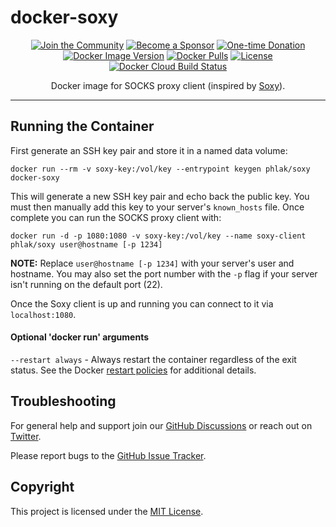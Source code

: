 docker-soxy
===========

<p align="center">
    <a href="https://github.com/PHLAK/docker-soxy/discussions"><img src="https://img.shields.io/badge/Join_the-Community-7b16ff.svg?style=for-the-badge" alt="Join the Community"></a>
    <a href="https://github.com/users/PHLAK/sponsorship"><img src="https://img.shields.io/badge/Become_a-Sponsor-cc4195.svg?style=for-the-badge" alt="Become a Sponsor"></a>
    <a href="https://paypal.me/ChrisKankiewicz"><img src="https://img.shields.io/badge/Make_a-Donation-006bb6.svg?style=for-the-badge" alt="One-time Donation"></a>
    <br>
    <a href="https://hub.docker.com/repository/docker/phlak/soxy/tags"><img alt="Docker Image Version" src="https://img.shields.io/docker/v/phlak/soxy?style=flat-square&sort=semver"></a>
    <a href="https://hub.docker.com/repository/docker/phlak/soxy"><img alt="Docker Pulls" src="https://img.shields.io/docker/pulls/phlak/soxy?style=flat-square"></a>
    <a href="https://github.com/PHLAK/docker-soxy/blob/master/LICENSE"><img src="https://img.shields.io/github/license/PHLAK/docker-soxy?style=flat-square" alt="License"></a>
    <a href="https://hub.docker.com/repository/docker/phlak/soxy/builds"><img alt="Docker Cloud Build Status" src="https://img.shields.io/docker/cloud/build/phlak/soxy?style=flat-square"></a>
</p>

<p align="center">
    Docker image for SOCKS proxy client (inspired by
    <a href="https://github.com/PHLAK/Soxy">Soxy</a>).
</p>

---

Running the Container
---------------------

First generate an SSH key pair and store it in a named data volume:

    docker run --rm -v soxy-key:/vol/key --entrypoint keygen phlak/soxy docker-soxy

This will generate a new SSH key pair and echo back the public key.  You must then manually add this
key to your server's `known_hosts` file.  Once complete you can run the SOCKS proxy client with:

    docker run -d -p 1080:1080 -v soxy-key:/vol/key --name soxy-client phlak/soxy user@hostname [-p 1234]

**NOTE:** Replace `user@hostname [-p 1234]` with your server's user and hostname. You may also set
the port number with the `-p` flag if your server isn't running on the default port (22).

Once the Soxy client is up and running you can connect to it via `localhost:1080`.

#### Optional 'docker run' arguments

`--restart always` - Always restart the container regardless of the exit status. See the Docker
                     [restart policies](https://goo.gl/OI87rA) for additional details.

Troubleshooting
---------------

For general help and support join our [GitHub Discussions](https://github.com/PHLAK/docker-soxy/discussions) or reach out on [Twitter](https://twitter.com/PHLAK).

Please report bugs to the [GitHub Issue Tracker](https://github.com/PHLAK/docker-soxy/issues).

Copyright
---------

This project is licensed under the [MIT License](https://github.com/PHLAK/docker-soxy/blob/master/LICENSE).
